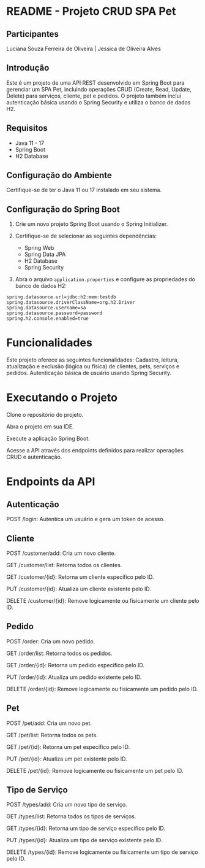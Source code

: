 # README - Projeto CRUD SPA Pet

## Participantes
 Luciana Souza Ferreira de Oliveira |  Jessica de Oliveira Alves

## Introdução
Este é um projeto de uma API REST desenvolvido em Spring Boot para gerenciar um SPA Pet, incluindo operações CRUD (Create, Read, Update, Delete) para serviços, cliente, pet e pedidos.
O projeto também inclui autenticação básica usando o Spring Security e utiliza o banco de dados H2.

## Requisitos

- Java 11 - 17
- Spring Boot
- H2 Database

## Configuração do Ambiente

Certifique-se de ter o Java 11 ou 17 instalado em seu sistema.

## Configuração do Spring Boot

1. Crie um novo projeto Spring Boot usando o Spring Initializer.
   
2. Certifique-se de selecionar as seguintes dependências:
   - Spring Web
   - Spring Data JPA
   - H2 Database
   - Spring Security

4. Abra o arquivo `application.properties` e configure as propriedades do banco de dados H2:

```properties
spring.datasource.url=jdbc:h2:mem:testdb
spring.datasource.driverClassName=org.h2.Driver
spring.datasource.username=sa
spring.datasource.password=password
spring.h2.console.enabled=true
```

# Funcionalidades

Este projeto oferece as seguintes funcionalidades:
Cadastro, leitura, atualização e exclusão (lógica ou física) de clientes, pets, serviços e pedidos.
Autenticação básica de usuário usando Spring Security.

# Executando o Projeto

Clone o repositório do projeto.

Abra o projeto em sua IDE.

Execute a aplicação Spring Boot.

Acesse a API através dos endpoints definidos para realizar operações CRUD e autenticação.

# Endpoints da API

## Autenticação
POST /login: Autentica um usuário e gera um token de acesso.

## Cliente
POST /customer/add: Cria um novo cliente.

GET /customer/list: Retorna todos os clientes.

GET /customer/{id}: Retorna um cliente específico pelo ID.

PUT /customer/{id}: Atualiza um cliente existente pelo ID.

DELETE /customer/{id}: Remove logicamente ou fisicamente um cliente pelo ID.

## Pedido
POST /order: Cria um novo pedido.

GET /order/list: Retorna todos os pedidos.

GET /order/{id}: Retorna um pedido específico pelo ID.

PUT /order/{id}: Atualiza um pedido existente pelo ID.

DELETE /order/{id}: Remove logicamente ou fisicamente um pedido pelo ID.

## Pet
POST /pet/add: Cria um novo pet.

GET /pet/list: Retorna todos os pets.

GET /pet/{id}: Retorna um pet específico pelo ID.

PUT /pet/{id}: Atualiza um pet existente pelo ID.

DELETE /pet/{id}: Remove logicamente ou fisicamente um pet pelo ID.

## Tipo de Serviço
POST /types/add: Cria um novo tipo de serviço.

GET /types/list: Retorna todos os tipos de serviços.

GET /types/{id}: Retorna um tipo de serviço específico pelo ID.

PUT /types/{id}: Atualiza um tipo de serviço existente pelo ID.

DELETE /types/{id}: Remove logicamente ou fisicamente um tipo de serviço pelo ID.
